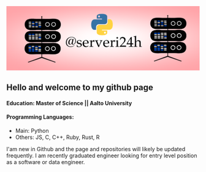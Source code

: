 ![alt text](portfolio_tausta2.png)

## Hello and welcome to my github page

#### Education: Master of Science || Aalto University
#### Programming Languages: 
* Main: Python
* Others: JS, C, C++, Ruby, Rust, R 

I'am new in Github and the page and repositories will likely be updated frequently. I am recently graduated engineer looking for entry level position as a software or data engineer. 



<!---
serveri24h/serveri24h is a ✨ special ✨ repository because its `README.md` (this file) appears on your GitHub profile.
You can click the Preview link to take a look at your changes.

bash toimii näin

```bash
pwd
```

--->
